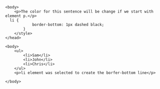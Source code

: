 
<html> 
    <head> 
        <title>CSS Examples</title>	
        <style>
            p {
                color:darkviolet;
            }
        </style>
    </head> 
    
    <body>
        <p>The color for this sentence will be change if we start with element p.</p>
      li { 
                border-bottom: 1px dashed black; 
            }
        </style>
    </head> 
    
    <body>
        <ul>
            <li>Sam</li> 
            <li>John</li> 
            <li>Chris</li> 
        </ul>
        <p>li element was selected to create the borfer-bottom line</p>
        
    </body> 
</html>
